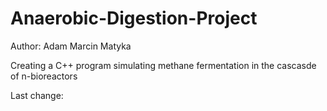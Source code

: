 # Anaerobic-Digestion-Project

Author: Adam Marcin Matyka

Creating a C++ program simulating methane fermentation in the cascasde of n-bioreactors 

Last change:
